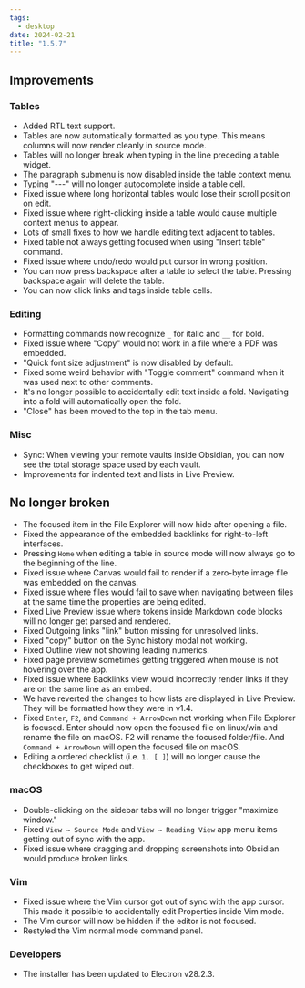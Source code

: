 ```yaml
---
tags:
  - desktop
date: 2024-02-21
title: "1.5.7"
---
```



## Improvements

### Tables

- Added RTL text support.
- Tables are now automatically formatted as you type. This means columns will now render cleanly in source mode.
- Tables will no longer break when typing in the line preceding a table widget.
- The paragraph submenu is now disabled inside the table context menu.
- Typing "---" will no longer autocomplete inside a table cell.
- Fixed issue where long horizontal tables would lose their scroll position on edit.
- Fixed issue where right-clicking inside a table would cause multiple context menus to appear.
- Lots of small fixes to how we handle editing text adjacent to tables.
- Fixed table not always getting focused when using "Insert table" command.
- Fixed issue where undo/redo would put cursor in wrong position.
- You can now press backspace after a table to select the table. Pressing backspace again will delete the table.
- You can now click links and tags inside table cells.

### Editing

- Formatting commands now recognize `_` for italic and `__` for bold.
- Fixed issue where "Copy" would not work in a file where a PDF was embedded.
- "Quick font size adjustment" is now disabled by default.
- Fixed some weird behavior with "Toggle comment" command when it was used next to other comments.
- It's no longer possible to accidentally edit text inside a fold. Navigating into a fold will automatically open the fold.
- "Close" has been moved to the top in the tab menu.

### Misc

- Sync: When viewing your remote vaults inside Obsidian, you can now see the total storage space used by each vault.
- Improvements for indented text and lists in Live Preview. 

## No longer broken

- The focused item in the File Explorer will now hide after opening a file.
- Fixed the appearance of the embedded backlinks for right-to-left interfaces.
- Pressing `Home` when editing a table in source mode will now always go to the beginning of the line.
- Fixed issue where Canvas would fail to render if a zero-byte image file was embedded on the canvas.
- Fixed issue where files would fail to save when navigating between files at the same time the properties are being edited.
- Fixed Live Preview issue where tokens inside Markdown code blocks will no longer get parsed and rendered.
- Fixed Outgoing links "link" button missing for unresolved links.
- Fixed "copy" button on the Sync history modal not working.
- Fixed Outline view not showing leading numerics.
- Fixed page preview sometimes getting triggered when mouse is not hovering over the app.
- Fixed issue where Backlinks view would incorrectly render links if they are on the same line as an embed.
- We have reverted the changes to how lists are displayed in Live Preview. They will be formatted how they were in v1.4.
- Fixed `Enter`, `F2`, and `Command + ArrowDown` not working when File Explorer is focused. Enter should now open the focused file on linux/win and rename the file on macOS. F2 will rename the focused folder/file. And `Command + ArrowDown` will open the focused file on macOS.
- Editing a ordered checklist (i.e. `1. [ ]`) will no longer cause the checkboxes to get wiped out.

### macOS

- Double-clicking on the sidebar tabs will no longer trigger "maximize window."
- Fixed `View → Source Mode` and `View → Reading View` app menu items getting out of sync with the app.
- Fixed issue where dragging and dropping screenshots into Obsidian would produce broken links.

### Vim

- Fixed issue where the Vim cursor got out of sync with the app cursor. This made it possible to accidentally edit Properties inside Vim mode.
- The Vim cursor will now be hidden if the editor is not focused.
- Restyled the Vim normal mode command panel.


### Developers

- The installer has been updated to Electron v28.2.3.
